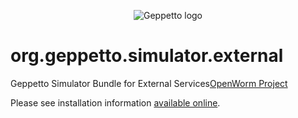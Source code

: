 <p align="center">
  <img src="https://dl.dropboxusercontent.com/u/7538688/geppetto%20logo.png?dl=1" alt="Geppetto logo"/>
</p>

org.geppetto.simulator.external
======================================

Geppetto Simulator Bundle for External Services[OpenWorm Project](http://openworm.org)

Please see installation information [available online](http://bit.ly/NBuKjd).

